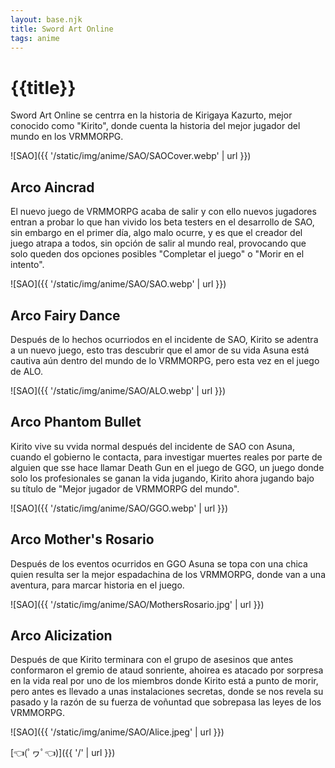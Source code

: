 ```yaml
---
layout: base.njk
title: Sword Art Online
tags: anime
---
```


# {{title}}

Sword Art Online se centrra en la historia de Kirigaya Kazurto, mejor conocido como "Kirito", donde cuenta la historia del mejor jugador del mundo en los VRMMORPG.

![SAO]({{ '/static/img/anime/SAO/SAOCover.webp' | url }})

## Arco Aincrad
El nuevo juego de VRMMORPG acaba de salir y con ello nuevos jugadores entran a probar lo que han vivido los beta testers en el desarrollo de SAO, sin embargo en el primer día, algo malo ocurre, y es que el creador del juego atrapa a todos, sin opción de salir al mundo real, provocando que solo queden dos opciones posibles "Completar el juego" o "Morir en el intento".

![SAO]({{ '/static/img/anime/SAO/SAO.webp' | url }})

## Arco Fairy Dance
Después de lo hechos ocurriodos en el incidente de SAO, Kirito se adentra a un nuevo juego, esto tras descubrir que el amor de su vida Asuna está cautiva aún dentro del mundo de lo VRMMORPG, pero esta vez en el juego de ALO.

![SAO]({{ '/static/img/anime/SAO/ALO.webp' | url }})

## Arco Phantom Bullet
Kirito vive su vvida normal después del incidente de SAO con Asuna, cuando el gobierno le contacta, para investigar muertes reales por parte de alguien que sse hace llamar Death Gun en el juego de GGO, un juego donde solo los profesionales se ganan la vida jugando, Kirito ahora jugando bajo su título de "Mejor jugador de VRMMORPG del mundo".

![SAO]({{ '/static/img/anime/SAO/GGO.webp' | url }})

## Arco Mother's Rosario
Después de los eventos ocurridos en GGO Asuna se topa con una chica quien resulta ser la mejor espadachina de los VRMMORPG, donde van a una aventura, para marcar historia en el juego.

![SAO]({{ '/static/img/anime/SAO/MothersRosario.jpg' | url }})

## Arco Alicization
Después de que Kirito terminara con el grupo de asesinos que antes conformaron el gremio de ataud sonriente, ahoirea es atacado por sorpresa en la vida real por uno de los miembros donde Kirito está a punto de morir, pero antes es llevado a unas instalaciones secretas, donde se nos revela su pasado y la razón de su fuerza de voñuntad que sobrepasa las leyes de los VRMMORPG.

![SAO]({{ '/static/img/anime/SAO/Alice.jpeg' | url }})

[👈(ﾟヮﾟ👈)]({{ '/' | url }})
